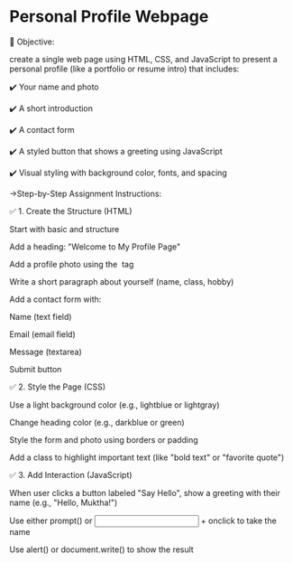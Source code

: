 # Personal Profile Webpage
🎯 Objective:

create a single web page using HTML, CSS, and JavaScript to present a personal profile (like a portfolio or resume intro) that includes:

✔️ Your name and photo

✔️ A short introduction

✔️ A contact form

✔️ A styled button that shows a greeting using JavaScript

✔️ Visual styling with background color, fonts, and spacing 


->Step-by-Step Assignment Instructions:

✅ 1. Create the Structure (HTML)

Start with basic <!DOCTYPE html> and structure

Add a heading: "Welcome to My Profile Page"

Add a profile photo using the <img> tag

Write a short paragraph about yourself (name, class, hobby)

Add a contact form with:

Name (text field)

Email (email field)

Message (textarea)

Submit button


✅ 2. Style the Page (CSS)

Use a light background color (e.g., lightblue or lightgray)

Change heading color (e.g., darkblue or green)

Style the form and photo using borders or padding

Add a class to highlight important text (like "bold text" or "favorite quote")


✅ 3. Add Interaction (JavaScript)

When user clicks a button labeled "Say Hello", show a greeting with their name (e.g., "Hello, Muktha!")

Use either prompt() or <input> + onclick to take the name

Use alert() or document.write() to show the result


